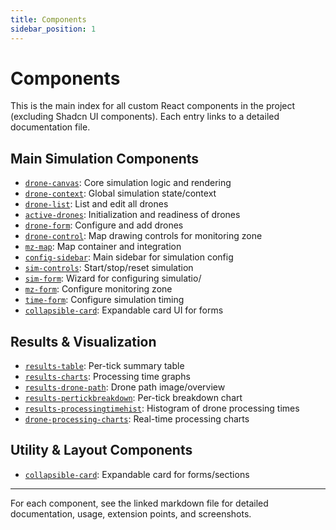 ```yaml
---
title: Components
sidebar_position: 1
---
```


# Components

This is the main index for all custom React components in the project (excluding Shadcn UI components). Each entry links to a detailed documentation file.

## Main Simulation Components

- [`drone-canvas`](./Drone-canvas): Core simulation logic and rendering
- [`drone-context`](./Drone-context): Global simulation state/context
- [`drone-list`](./Drone-list): List and edit all drones
- [`active-drones`](./Active-drones): Initialization and readiness of drones
- [`drone-form`](./Drone-form): Configure and add drones
- [`drone-control`](./Drone-control): Map drawing controls for monitoring zone
- [`mz-map`](./Monitoring-zone-map): Map container and integration
- [`config-sidebar`](./Config-sidebar): Main sidebar for simulation config
- [`sim-controls`](./Sim-controls): Start/stop/reset simulation
- [`sim-form`](./Sim-form): Wizard for configuring simulatio/
- [`mz-form`](./Monitoring-zone-form): Configure monitoring zone
- [`time-form`](./Time-form): Configure simulation timing
- [`collapsible-card`](./Collapsible-card): Expandable card UI for forms

## Results & Visualization

- [`results-table`](./Results-table): Per-tick summary table
- [`results-charts`](./Results-charts): Processing time graphs
- [`results-drone-path`](./Results-drone-paths): Drone path image/overview
- [`results-pertickbreakdown`](./Results-per-tick-breakdown): Per-tick breakdown chart
- [`results-processingtimehist`](./Results-processing-time-hist): Histogram of drone processing times
- [`drone-processing-charts`](./Drone-processing-charts): Real-time processing charts

## Utility & Layout Components

- [`collapsible-card`](./Collapsible-card): Expandable card for forms/sections

---

For each component, see the linked markdown file for detailed documentation, usage, extension points, and screenshots.
